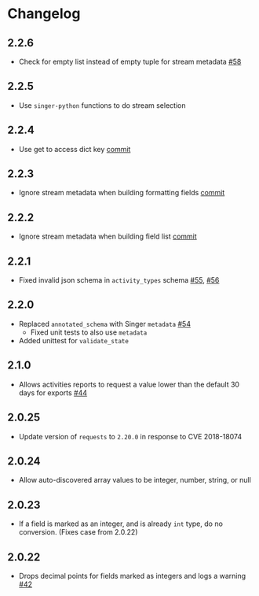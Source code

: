 # Changelog

## 2.2.6
  * Check for empty list instead of empty tuple for stream metadata [#58](https://github.com/singer-io/tap-marketo/pull/58)

## 2.2.5
  * Use `singer-python` functions to do stream selection

## 2.2.4
  * Use get to access dict key [commit](https://github.com/singer-io/tap-marketo/commit/2f6cb5ea278077bbf4fd73efa79faf0e0aa87cb1)
## 2.2.3
  * Ignore stream metadata when building formatting fields [commit](https://github.com/singer-io/tap-marketo/commit/afad72a975a0df8834a1a647cef4271e1845a874)

## 2.2.2
  * Ignore stream metadata when building field list [commit](https://github.com/singer-io/tap-marketo/commit/76fecfdd6289b578a041434d5d7929bb73098f36)

## 2.2.1
  * Fixed invalid json schema in `activity_types` schema [#55](https://github.com/singer-io/tap-marketo/pull/55), [#56](https://github.com/singer-io/tap-marketo/pull/56)

## 2.2.0
  * Replaced `annotated_schema` with Singer `metadata` [#54](https://github.com/singer-io/tap-marketo/pull/54)
    * Fixed unit tests to also use `metadata`
  * Added unittest for `validate_state`

## 2.1.0
  * Allows activities reports to request a value lower than the default 30 days for exports [#44](https://github.com/singer-io/tap-marketo/pull/44)

## 2.0.25
  * Update version of `requests` to `2.20.0` in response to CVE 2018-18074

## 2.0.24
  * Allow auto-discovered array values to be integer, number, string, or null

## 2.0.23
  * If a field is marked as an integer, and is already `int` type, do no conversion. (Fixes case from 2.0.22)

## 2.0.22
  * Drops decimal points for fields marked as integers and logs a warning [#42](https://github.com/singer-io/tap-marketo/pull/42)

